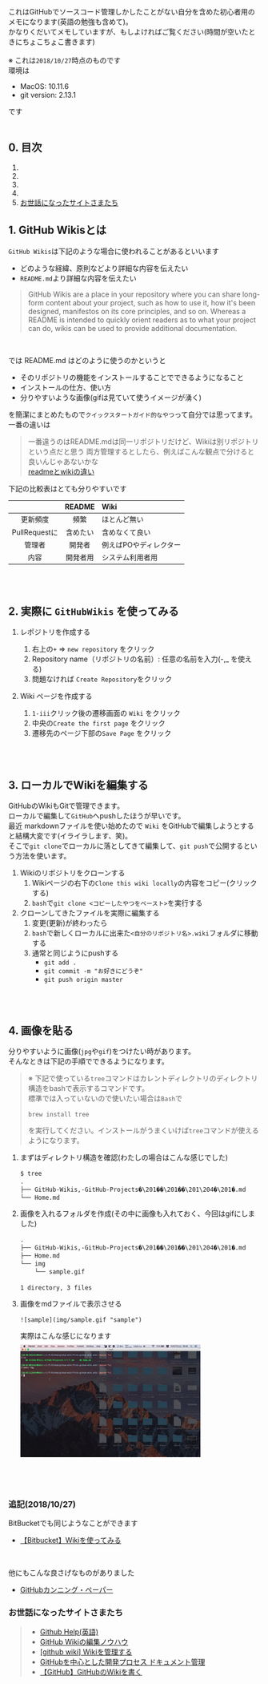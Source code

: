 これはGitHubでソースコード管理しかしたことがない自分を含めた初心者用のメモになります(英語の勉強も含めて)。  
かなりくだいてメモしていますが、もしよければご覧ください(時間が空いたときにちょこちょこ書きます)
<br>
<br>
※ これは`2018/10/27`時点のものです  
環境は
- MacOS: 10.11.6
- git version: 2.13.1  

です
<br>
<br>
## 0. 目次
1.
2.
3.
4.
5. [お世話になったサイトさまたち](#section5)



## 1. GitHub Wikisとは
`GitHub Wikis`は下記のような場合に使われることがあるといいます
- どのような経緯、原則などより詳細な内容を伝えたい
- `README.md`より詳細な内容を伝えたい  

> GitHub Wikis are a place in your repository where you can share long-form content about your project, such as how to use it, how it's been designed, manifestos on its core principles, and so on. Whereas a README is intended to quickly orient readers as to what your project can do, wikis can be used to provide additional documentation.
<br>

では README.md はどのように使うのかというと

- そのリポジトリの機能をインストールすることでできるようになること
- インストールの仕方、使い方  
- 分りやすいような画像(gifは見ていて使うイメージが湧く)  

を簡潔にまとめたもので`クイックスタートガイド的なやつ`って自分では思ってます。
<br>
一番の違いは

>一番違うのはREADME.mdは同一リポジトリだけど、Wikiは別リポジトリという点だと思う
>両方管理するとしたら、例えばこんな観点で分けると良いんじゃあないかな  
>[readmeとwikiの違い](https://qiita.com/suzuki-hoge/items/1d6022cca177e2d96bb5#readme%E3%81%A8wiki%E3%81%AE%E9%81%95%E3%81%84)  

下記の比較表はとても分りやすいです  

|  | README | Wiki |
|:-----------:|:------------:|:------------|
| 更新頻度 | 頻繁 | ほとんど無い |
| PullRequestに | 含めたい | 含めなくて良い |
| 管理者 | 開発者 | 例えばPOやディレクター |
| 内容 | 開発者用 | システム利用者用 |
<br>
<br>

## 2. 実際に `GitHubWikis` を使ってみる
1. レポジトリを作成する
    1. 右上の`+` => `new repository` をクリック
    2. Repository name（リポジトリの名前）: 任意の名前を入力(-,_ を使える)
    3. 問題なければ `Create Repository`をクリック

2. Wiki ページを作成する
    1. `1-iii`クリック後の遷移画面の `Wiki` をクリック
    2. 中央の`Create the first page` をクリック
    3. 遷移先のページ下部の`Save Page` をクリック
<br>
<br>


## 3. ローカルでWikiを編集する
GitHubのWikiもGitで管理できます。  
ローカルで編集して`GitHub`へpushしたほうが早いです。  
最近 markdownファイルを使い始めたので `Wiki` をGitHubで編集しようとすると結構大変です(イライラします、笑)。<br>
そこで`git clone`でローカルに落としてきて編集して、`git push`で公開するという方法を使います。
1. Wikiのリポジトリをクローンする
    1. Wikiページの右下の`Clone this wiki locally`の内容をコピー(クリックする)
    2. `bash`で`git clone <コピーしたやつをペースト>`を実行する
2. クローンしてきたファイルを実際に編集する
    1. 変更(更新)が終わったら
    2. `bash`で新しくローカルに出来た`<自分のリポジトリ名>.wiki`フォルダに移動する
    3. 通常と同じようにpushする
        - `git add .`
        - `git commit -m "お好きにどうぞ"`
        - `git push origin master`
<br>
<br>

## 4. 画像を貼る
分りやすいように画像(`jpg`や`gif`)をつけたい時があります。  
そんなときは下記の手順でできるようになります。  
>※ 下記で使っている`tree`コマンドはカレントディレクトリのディレクトリ構造をbashで表示するコマンドです。  
>標準では入っていないので使いたい場合は`Bash`で
>```bash:bash
>brew install tree
>```
>を実行してください。インストールがうまくいけば`tree`コマンドが使えるようになります。

1. まずはディレクトリ構造を確認(わたしの場合はこんな感じでした)
    ```bash:Bash
    $ tree
    .
    ├── GitHub-Wikis,-GitHub-Projects�\201��\201��\201\204�\201�.md
    └── Home.md
    ```
2. 画像を入れるフォルダを作成(その中に画像も入れておく、今回はgifにしました)
    ```bash:Bash
    .
    ├── GitHub-Wikis,-GitHub-Projects�\201��\201��\201\204�\201�.md
    ├── Home.md
    └── img
        └── sample.gif

    1 directory, 3 files
    ```
3. 画像をmdファイルで表示させる
    ```md:markdownファイル
    ![sample](img/sample.gif "sample")
    ```
    実際はこんな感じになります<br>
    ![sample](img/sample.gif "sample")
<br>
<br>


### 追記(2018/10/27)
BitBucketでも同じようなことができます
- [【Bitbucket】Wikiを使ってみる](http://shikashikamemo.hatenablog.com/entry/2014/10/02/221415)  
<br>

他にもこんな良さげなものがありました  
- [GitHubカンニング・ペーパー](https://github.com/tiimgreen/github-cheat-sheet/blob/master/README.ja.md#github)



### <a name="section5">お世話になったサイトさまたち</a>
>- [Github Help(英語)](https://help.github.com/categories/wiki/)
>- [GitHub Wikiの編集ノウハウ](https://github.com/doc-wiki-jp/wiki/wiki/GitHub-Wiki%E3%81%AE%E7%B7%A8%E9%9B%86%E3%83%8E%E3%82%A6%E3%83%8F%E3%82%A6)
>- [[github wiki] Wikiを管理する](https://qiita.com/suzuki-hoge/items/1d6022cca177e2d96bb5#github-wiki-wiki%E3%82%92%E7%AE%A1%E7%90%86%E3%81%99%E3%82%8B)
>- [GitHubを中心とした開発プロセス ドキュメント管理](https://qiita.com/suzuki-hoge/items/1d6022cca177e2d96bb5#github-wiki-wiki%E3%82%92%E7%AE%A1%E7%90%86%E3%81%99%E3%82%8B)
>- [【GitHub】GitHubのWikiを書く](http://tech.admax.ninja/2014/10/08/how-to-write-wiki-of-github/)
